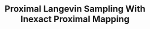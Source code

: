 ---
layout: default
title: Proximal Langevin Sampling With Inexact Proximal Mapping
authors: Matthias J. Ehrhardt, Lorenz Kuger, Carola-Bibiane Schönlieb
journal: arxiv preprint
year: 2023
doi: 
preprint: https://arxiv.org/abs/2306.17737
---
